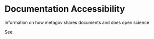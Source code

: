 # Documentation Accessibility

Information on how metagov shares documents and does open science

See:&#x20;
